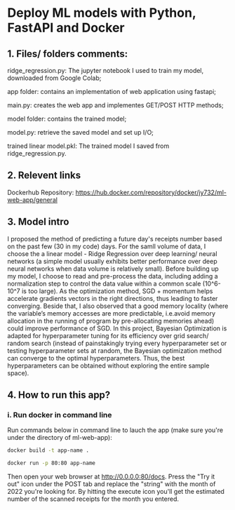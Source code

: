 # Deploy ML models with Python, FastAPI and Docker
## 1. Files/ folders comments:

ridge_regression.py: The jupyter notebook I used to train my model, downloaded from Google Colab;

app folder: contains an implementation of web application using fastapi;

main.py: creates the web app and implementes GET/POST HTTP methods;

model folder: contains the trained model;

model.py: retrieve the saved model and set up I/O;

trained linear model.pkl: The trained model I saved from ridge_regression.py.

## 2. Relevent links

Dockerhub Repository: https://hub.docker.com/repository/docker/jy732/ml-web-app/general

## 3. Model intro

I proposed the method of predicting a future day's receipts number based on the past few (30 in my code) days. For the samll volume of data, I choose the a linear model - Ridge Regression over deep learning/ neural networks (a simple model usually exhibits better performance over deep neural networks when data volume is relatively small). Before building up my model, I choose to read and pre-process the data, including adding a normalization step to control the data value within a common scale (10^6-10^7 is too large). As the optimization method, SGD + momentum helps accelerate gradients vectors in the right directions, thus leading to faster converging. Beside that, I also observed that a good memory locality (where the variable’s memory accesses are
more predictable, i.e.avoid memory allocation in the running of program by pre-allocating memories ahead) could improve performance of SGD. In this project, Bayesian Optimization is adapted for hyperparameter tuning for its efficiency over grid search/ random search (instead of painstakingly trying every hyperparameter set or testing hyperparameter sets at random, the Bayesian optimization method can converge to the optimal hyperparameters. Thus, the best hyperparameters can be obtained without exploring the entire sample space).

## 4. How to run this app?

### i. Run docker in command line

Run commands below in command line to lauch the app (make sure you're under the directory of ml-web-app):
```bash
docker build -t app-name .

docker run -p 80:80 app-name
```
Then open your web browser at http://0.0.0.0:80/docs. Press the "Try it out" icon under the POST tab and replace the "string" with the month of 2022 you're looking for. By hitting the execute icon you'll get the estimated number of the scanned receipts for the month you entered.
